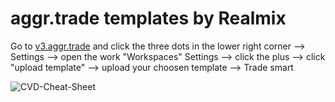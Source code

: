 # aggr.trade templates by Realmix
Go to [v3.aggr.trade](https://v3.aggr.trade/g0cz) and click the three dots in the lower right corner --> Settings --> open the work "Workspaces" Settings --> click the plus --> click "upload template" --> upload your choosen template --> Trade smart

![CVD-Cheat-Sheet](https://user-images.githubusercontent.com/57685525/174491896-a4635f3f-bad5-4b7e-a0f8-ab7929427703.png)
